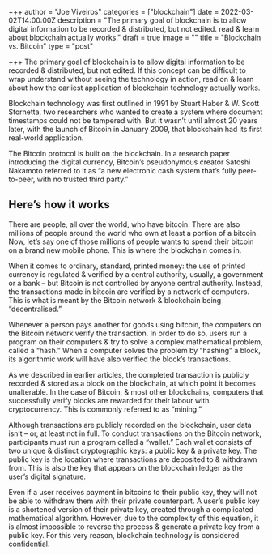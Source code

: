 +++
author = "Joe Viveiros"
categories = ["blockchain"]
date = 2022-03-02T14:00:00Z
description = "The primary goal of blockchain is to allow digital information to be recorded & distributed, but not edited. read & learn about blockchain actually works."
draft = true
image = ""
title = "Blockchain vs. Bitcoin"
type = "post"

+++
The primary goal of blockchain is to allow digital information to be recorded & distributed, but not edited. If this concept can be difficult to wrap understand without seeing the technology in action, read on & learn about how the earliest application of blockchain technology actually works.

Blockchain technology was first outlined in 1991 by Stuart Haber & W. Scott Stornetta, two researchers who wanted to create a system where document timestamps could not be tampered with. But it wasn’t until almost 20 years later, with the launch of Bitcoin in January 2009, that blockchain had its first real-world application.

The Bitcoin protocol is built on the blockchain. In a research paper introducing the digital currency, Bitcoin’s pseudonymous creator Satoshi Nakamoto referred to it as “a new electronic cash system that’s fully peer-to-peer, with no trusted third party.”

## Here’s how it works

There are people, all over the world, who have bitcoin. There are also millions of people around the world who own at least a portion of a bitcoin. Now, let’s say one of those millions of people wants to spend their bitcoin on a brand new mobile phone. This is where the blockchain comes in.

When it comes to ordinary, standard, printed money: the use of printed currency is regulated & verified by a central authority, usually, a government or a bank – but Bitcoin is not controlled by anyone central authority. Instead, the transactions made in bitcoin are verified by a network of computers. This is what is meant by the Bitcoin network & blockchain being “decentralised.”

Whenever a person pays another for goods using bitcoin, the computers on the Bitcoin network verify the transaction. In order to do so, users run a program on their computers & try to solve a complex mathematical problem, called a “hash.” When a computer solves the problem by “hashing” a block, its algorithmic work will have also verified the block’s transactions.

As we described in earlier articles, the completed transaction is publicly recorded & stored as a block on the blockchain, at which point it becomes unalterable. In the case of Bitcoin, & most other blockchains, computers that successfully verify blocks are rewarded for their labour with cryptocurrency. This is commonly referred to as “mining.”

Although transactions are publicly recorded on the blockchain, user data isn’t – or, at least not in full. To conduct transactions on the Bitcoin network, participants must run a program called a “wallet.” Each wallet consists of two unique & distinct cryptographic keys: a public key & a private key. The public key is the location where transactions are deposited to & withdrawn from. This is also the key that appears on the blockchain ledger as the user’s digital signature.

Even if a user receives payment in bitcoins to their public key, they will not be able to withdraw them with their private counterpart. A user’s public key is a shortened version of their private key, created through a complicated mathematical algorithm. However, due to the complexity of this equation, it is almost impossible to reverse the process & generate a private key from a public key. For this very reason, blockchain technology is considered confidential.
